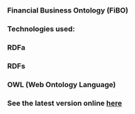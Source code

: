 
### Financial Business Ontology (FiBO)
###

### Technologies used:
###
### RDFa
### RDFs
### OWL (Web Ontology Language)

### See the latest version online [here](http://iurianu.rocks/wp-content/uploads/cdn/fibo.owl)

